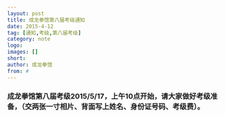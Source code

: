 ```yaml
---
layout: post
title: 成龙拳馆第八届考级通知
date: 2015-4-12
tag: [通知,考级,第八届考级]
category: note
logo:
images: []
short:
author: 成龙拳馆
from: #
---
```


### 成龙拳馆第八届考级2015/5/17，上午10点开始，请大家做好考级准备，（交两张一寸相片、背面写上姓名、身份证号码、考级费）。